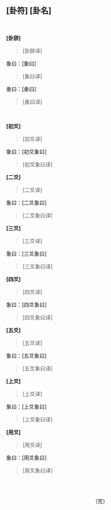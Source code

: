 

## [卦符] [卦名]

<style>blockquote{margin-left:2em;}</style><br>

**[卦辞]**

> [卦辞译]

象曰：[象曰]

> [象曰译]

彖曰：[彖曰]

> [彖曰译]

<br>

**[初爻]**

> [初爻译]

象曰：[初爻象曰]

> [初爻象曰译]

**[二爻]**

> [二爻译]

象曰：[二爻象曰]

> [二爻象曰译]

**[三爻]**

> [三爻译]

象曰：[三爻象曰]

> [三爻象曰译]

**[四爻]**

> [四爻译]

象曰：[四爻象曰]

> [四爻象曰译]

**[五爻]**

> [五爻译]

象曰：[五爻象曰]

> [五爻象曰译]

**[上爻]**

> [上爻译]

象曰：[上爻象曰]

> [上爻象曰译]

**[用爻]**

> [用爻译]

象曰：[用爻象曰]

> [用爻象曰译]

<br><br>

<div style="text-align:center;">（完）</div>
